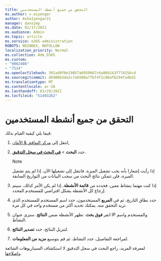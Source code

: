 ```yaml
---
title: التحقق من جميع أنشطة المستخدمين
ms.author: v-aiyengar
author: AshaIyengar21
manager: dansimp
ms.date: 02/17/2021
ms.audience: Admin
ms.topic: article
ms.service: o365-administration
ROBOTS: NOINDEX, NOFOLLOW
localization_priority: Normal
ms.collection: Adm_O365
ms.custom:
- "9002486"
- "7524"
ms.openlocfilehash: 391ad9f0e19857a6959667c6a86b143f774156cd
ms.sourcegitcommit: db908b3da2c7a6508a77bf4f2c80afb294fadbd1
ms.translationtype: MT
ms.contentlocale: ar-SA
ms.lasthandoff: 03/29/2021
ms.locfileid: "51403262"
---
```

# <a name="investigate-all-the-users-activities"></a>التحقق من جميع أنشطة المستخدمين

فيما يلي كيفية القيام بذلك:

1. انتقل إلى [مركز التوافق & الأمان.](https://go.microsoft.com/fwlink/p/?linkid=2077143)
1. حدد **البحث**  >  **[في البحث في سجل التدقيق](https://go.microsoft.com/fwlink/?linkid=2103759)**.
    > [!NOTE]
    > إذا رأيت إشعارا بأنه يجب تشغيل الميزة، فانتقل إلى تشغيلها الآن. إذا لم يتم تشغيل الميزة، فلن تتمكن نتائج البحث من سحب البيانات من التواريخ السابقة.

1. إذا كنت مهتما بنشاط معين، فحدده من **قائمة الأنشطة.** إذا لم يكن الأمر كذلك، سيتم إرجاع كل الأنشطة بشكل افتراضي للمستخدم المحدد.
1. حدد نطاق التاريخ، ثم في **المربع** المستخدمون، حدد اسم المستخدم للمستخدم الذي تريد التحقق منه. يمكنك تحديد أكثر من مستخدم واحد في كل مرة.
1. انقر **فوق بحث**. تظهر الأنشطة ضمن **النتائج**. سترى عنوان IP والمستخدم واسم النشاط.
1. لتنزيل النتائج، حدد **تصدير النتائج**.
1. لمراجعة التفاصيل، حدد النشاط، ثم قم بتوسيع **مزيد من المعلومات**.

لمعرفة المزيد، راجع البحث في سجل التدقيق لا استكشاف السيناريوهات الشائعة [وإصلاحها](https://go.microsoft.com/fwlink/?linkid=2103944).